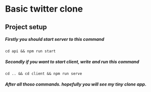 # Basic twitter clone

## Project setup

##### Firstly you should start server to this command
```
cd api && npm run start
```

##### Secondly if you want to start client, write and run this command
```
cd .. && cd client && npm run serve

```

##### After all thoso commands. hopefully you will see my tiny clone app.
